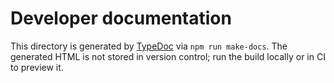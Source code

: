 # Developer documentation

This directory is generated by [TypeDoc](https://typedoc.org/) via `npm run make-docs`.
The generated HTML is not stored in version control; run the build locally or in CI to preview it.

